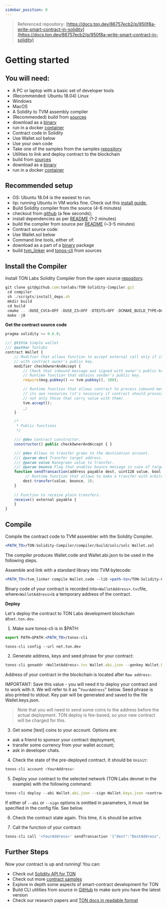 ```yaml
---
sidebar_position: 0
---
```


> Referenced repository: [https://docs.ton.dev/86757ecb2/p/950f8a-write-smart-contract-in-solidity](https://docs.ton.dev/86757ecb2/p/950f8a-write-smart-contract-in-solidity)

# Getting started

## You will need:

- A PC or laptop with a basic set of developer tools
- (Recommended: Ubuntu 18.04) Linux
- Windows
- MacOS
- A Solidity to TVM assembly compiler
- (Recommended) build from [sources](https://github.com/tonlabs/TON-Solidity-Compiler)
- download as a [binary](https://github.com/tonlabs/TON-Solidity-Compiler/releases/download/0.25/solc0.25.tar.gz)
- run in a docker [container](https://hub.docker.com/r/tonlabs/compilers)
- Contract code in Solidity
- Use Wallet.sol below
- Use your own code
- Take one of the samples from the samples [repository](https://github.com/tonlabs/samples/tree/master/solidity)
- Utilities to link and deploy contract to the blockchain
- build from [sources](https://github.com/tonlabs/TVM-linker/tree/master/tvm_linker)
- download as a [binary](https://github.com/tonlabs/TON-Solidity-Compiler/releases/download/0.25/tools0.25.tar.gz)
- run in a docker [container](https://hub.docker.com/r/tonlabs/compilers)

## Recommended setup

- OS: Ubuntu 18.04 is the easiest to run.
- tip: running Ubuntu in VM works fine. Check out this [install guide.](https://docs.ton.dev/86757ecb2/v/0/p/69f25e-get-ubuntu-vm/b/744d13)
- Build Solidity compiler from the source (4-6 minutes)
- checkout from [github](https://github.com/tonlabs/TON-Solidity-Compiler/) (a few seconds);
- install dependencies as per [README](https://github.com/tonlabs/TON-Solidity-Compiler/blob/master/README.md) (1-2 minutes)
- build the compiler from source per [README](https://github.com/tonlabs/TON-Solidity-Compiler/blob/master/README.md) (~3-5 minutes)
- Contract source code:
- Use Wallet.sol below
- Command line tools, either of:
- download as a part of a [binary](https://github.com/tonlabs/TON-Solidity-Compiler/releases/download/0.25/tools0.25.tar.gz) package
- build [tvm_linker](https://github.com/tonlabs/TVM-linker/tree/master/tvm_linker) and [tonos-cli](https://github.com/tonlabs/tonos-cli) from sources

## Install the Compiler

Install TON Labs Solidity Compiler from the open source [repository](https://github.com/tonlabs/TON-Solidity-Compiler).

```jsx
git clone git@github.com:tonlabs/TON-Solidity-Compiler.git
 cd compiler 
 sh ./scripts/install_deps.sh
 mkdir build
 cd build
 cmake .. -DUSE_CVC4=OFF -DUSE_Z3=OFF -DTESTS=OFF -DCMAKE_BUILD_TYPE=Debug
 make -j8
```

**Get the contract source code**

```jsx
pragma solidity >= 0.6.0;

/// @title Simple wallet
/// @author Tonlabs
contract Wallet {
    // Modifier that allows function to accept external call only if it was signed
    // with contract owner's public key.
    modifier checkOwnerAndAccept {
        // Check that inbound message was signed with owner's public key.
        // Runtime function that obtains sender's public key.
        require(msg.pubkey() == tvm.pubkey(), 100);

        // Runtime function that allows contract to process inbound messages spending
        // its own resources (it's necessary if contract should process all inbound messages,
        // not only those that carry value with them).
        tvm.accept();
        _;
    }

    /*
     * Public functions
     */

    /// @dev Contract constructor.
    constructor() public checkOwnerAndAccept { }

    /// @dev Allows to transfer grams to the destination account.
    /// @param dest Transfer target address.
    /// @param value Nanograms value to transfer.
    /// @param bounce Flag that enables bounce message in case of target contract error.
    function sendTransaction(address payable dest, uint128 value, bool bounce) public view checkOwnerAndAccept {
         // Runtime function that allows to make a transfer with arbitrary settings.
        dest.transfer(value, bounce, 3);
    }
	
    // Function to receive plain transfers.
    receive() external payable {
    }
}
```

## Compile

Compile the contract code to TVM assembler with the Solidity Compiler.

```jsx
<PATH_TO>/TON-Solidity-Compiler/compiler/build/solc/solc Wallet.sol
```

The compiler produces Wallet.code and Wallet.abi.json to be used in the following steps.

Assemble and link with a standard library into TVM bytecode:

```jsx
<PATH_TO>/tvm_linker compile Wallet.code --lib <path-to>/TON-Solidity-Compiler/lib/stdlib_sol.tvm
```

Binary code of your contract is recorded into`<WalletAddress>.tvc`file, where`<WalletAddress>`is a temporary address of the contract.

**Deploy**

Let's deploy the contract to TON Labs development blockchain at`net.ton.dev`.

1) Make sure tonos-cli is in $PATH:

```jsx
export PATH=$PATH:<PATH_TO>/tonos-cli

tonos-cli config --url net.ton.dev
```

2) Generate address, keys and seed phrase for your contract:

```jsx
tonos-cli genaddr <WalletAddress>.tvc Wallet.abi.json --genkey Wallet.keys.json
```

Address of your contract in the blockchain is located after `Raw address:`

IMPORTANT: Save this value - you will need it to deploy your contract and to work with it. We will refer to it as "`YourAddress`" below. Seed phrase is also printed to stdout. Key pair will be generated and saved to the file Wallet.keys.json.

> Note that you will need to send some coins to the address before the actual deployment. TON deploy is fee-based, so your new contract will be charged for this.
> 

3) Get some [test] coins to your account. Options are:

- ask a friend to sponsor your contract deployment;
- transfer some currency from your wallet account;
- ask in developer chats.

4) Check the state of the pre-deployed contract. It should be `Uninit`:

```jsx
tonos-cli account <YourAddress>
```

5) Deploy your contract to the selected network (TON Labs devnet in the example) with the following command:

```jsx
tonos-cli deploy --abi Wallet.abi.json --sign Wallet.keys.json <contract>.tvc {<constructor_arguments>}
```

If either of `--abi` or `--sign` options is omitted in parameters, it must be specified in the config file. See below.

6) Check the contract state again. This time, it is should be active.

7) Call the function of your contract:

```jsx
tonos-cli call '<YourAddress>' sendTransaction '{"dest":"DestAddress", "value":1000000000, "bounce":true}' --abi Wallet.abi.json --sign Wallet.keys.json
```

## Further Steps

Now your contract is up and running! You can:

- Check out [Solidity API for TON](https://github.com/tonlabs/TON-Solidity-Compiler/blob/master/API.md)
- Check out more [contract samples](https://github.com/tonlabs/samples/tree/master/solidity)
- Explore in depth some aspects of smart-contract development for TON
- Build CLI utilities from source in [GitHub](https://github.com/tonlabs/tonos-cli) to make sure you have the latest version
- Check our research papers and [TON docs in readable format](https://docs.ton.dev/86757ecb2/p/07ddda-walk-through-the-catchain)
